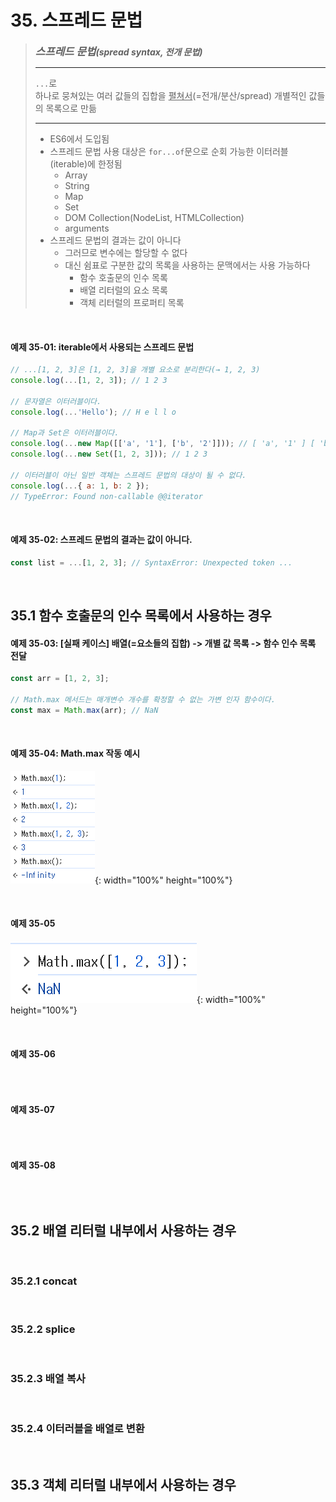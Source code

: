 # 35. 스프레드 문법

> ***<big>스프레드 문법</big>(spread syntax, 전개 문법)***
> ***
> `...`로
> <br>하나로 뭉쳐있는 여러 값들의 집합을 <u>펼쳐서</u>(=전개/분산/spread) 개별적인 값들의 목록으로 만듦
> ***
> * ES6에서 도입됨
> * 스프레드 문법 사용 대상은 `for...of`문으로 순회 가능한 이터러블(iterable)에 한정됨
>   * Array
>   * String
>   * Map</div>
>   * Set
>   * DOM Collection(NodeList, HTMLCollection)
>   * arguments
> * 스프레드 문법의 결과는 값이 아니다
>   * 그러므로 변수에는 할당할 수 없다
>   * 대신 쉼표로 구분한 값의 목록을 사용하는 문맥에서는 사용 가능하다
>     * 함수 호출문의 인수 목록
>     * 배열 리터럴의 요소 목록
>     * 객체 리터럴의 프로퍼티 목록

<br>

#### 예제 35-01: iterable에서 사용되는 스프레드 문법
```Javascript
// ...[1, 2, 3]은 [1, 2, 3]을 개별 요소로 분리한다(→ 1, 2, 3)
console.log(...[1, 2, 3]); // 1 2 3

// 문자열은 이터러블이다.
console.log(...'Hello'); // H e l l o

// Map과 Set은 이터러블이다.
console.log(...new Map([['a', '1'], ['b', '2']])); // [ 'a', '1' ] [ 'b', '2' ]
console.log(...new Set([1, 2, 3])); // 1 2 3

// 이터러블이 아닌 일반 객체는 스프레드 문법의 대상이 될 수 없다.
console.log(...{ a: 1, b: 2 });
// TypeError: Found non-callable @@iterator
```

<br>

#### 예제 35-02: 스프레드 문법의 결과는 값이 아니다. 
```Javascript
const list = ...[1, 2, 3]; // SyntaxError: Unexpected token ...
```

<br>

## 35.1 함수 호출문의 인수 목록에서 사용하는 경우

#### 예제 35-03: [실패 케이스] 배열(=요소들의 집합) -> 개별 값 목록 -> 함수 인수 목록 전달
```Javascript
const arr = [1, 2, 3];

// Math.max 메서드는 매개변수 개수를 확정할 수 없는 가변 인자 함수이다.
const max = Math.max(arr); // NaN
```
<br>

#### 예제 35-04: Math.max 작동 예시
![img.png](shi_images%2Fimg.png){: width="100%" height="100%"}

<br>

#### 예제 35-05
![img_1.png](shi_images%2Fimg_1.png){: width="100%" height="100%"}

<br>

#### 예제 35-06
```Javascript
```
<br>

#### 예제 35-07
```Javascript
```
<br>

#### 예제 35-08
```Javascript
```


<br>

## 35.2 배열 리터럴 내부에서 사용하는 경우

<br>

### 35.2.1 concat

<br>

### 35.2.2 splice

<br>

### 35.2.3 배열 복사

<br>

### 35.2.4 이터러블을 배열로 변환

<br>

## 35.3 객체 리터럴 내부에서 사용하는 경우